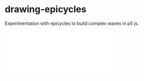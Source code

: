 # drawing-epicycles

Experimentation with epicycles to build complex waves in p5 js.

![Alt Text](epicycles_p5_gif.gif)